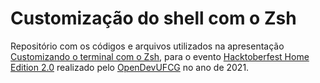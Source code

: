# Customização do shell com o Zsh

Repositório com os códigos e arquivos utilizados na apresentação
[Customizando o terminal com o Zsh](), para o evento [Hacktoberfest
Home Edition 2.0]() realizado pelo
[OpenDevUFCG](https://opendevufcg.org/) no ano de 2021.
